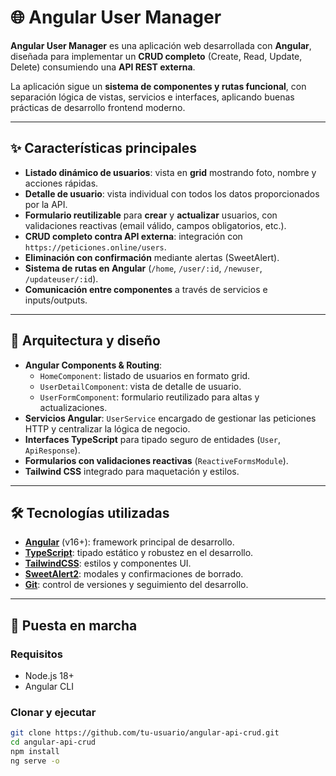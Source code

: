 # 🌐 Angular User Manager

**Angular User Manager** es una aplicación web desarrollada con **Angular**, diseñada para implementar un **CRUD completo** (Create, Read, Update, Delete) consumiendo una **API REST externa**.  

La aplicación sigue un **sistema de componentes y rutas funcional**, con separación lógica de vistas, servicios e interfaces, aplicando buenas prácticas de desarrollo frontend moderno.

---

## ✨ Características principales

- **Listado dinámico de usuarios**: vista en **grid** mostrando foto, nombre y acciones rápidas.
- **Detalle de usuario**: vista individual con todos los datos proporcionados por la API.
- **Formulario reutilizable** para **crear** y **actualizar** usuarios, con validaciones reactivas (email válido, campos obligatorios, etc.).
- **CRUD completo contra API externa**: integración con `https://peticiones.online/users`.
- **Eliminación con confirmación** mediante alertas (SweetAlert).
- **Sistema de rutas en Angular** (`/home`, `/user/:id`, `/newuser`, `/updateuser/:id`).
- **Comunicación entre componentes** a través de servicios e inputs/outputs.

---

## 🧱 Arquitectura y diseño

- **Angular Components & Routing**:  
  - `HomeComponent`: listado de usuarios en formato grid.  
  - `UserDetailComponent`: vista de detalle de usuario.  
  - `UserFormComponent`: formulario reutilizado para altas y actualizaciones.  
- **Servicios Angular**: `UserService` encargado de gestionar las peticiones HTTP y centralizar la lógica de negocio.  
- **Interfaces TypeScript** para tipado seguro de entidades (`User`, `ApiResponse`).  
- **Formularios con validaciones reactivas** (`ReactiveFormsModule`).  
- **Tailwind CSS** integrado para maquetación y estilos.  

---

## 🛠️ Tecnologías utilizadas

- **[Angular](https://angular.io/)** (v16+): framework principal de desarrollo.  
- **[TypeScript](https://www.typescriptlang.org/)**: tipado estático y robustez en el desarrollo.  
- **[TailwindCSS](https://tailwindcss.com/)**: estilos y componentes UI.  
- **[SweetAlert2](https://sweetalert2.github.io/)**: modales y confirmaciones de borrado.  
- **[Git](https://git-scm.com/)**: control de versiones y seguimiento del desarrollo.  

---

## 🚀 Puesta en marcha

### Requisitos
- Node.js 18+
- Angular CLI

### Clonar y ejecutar
```bash
git clone https://github.com/tu-usuario/angular-api-crud.git
cd angular-api-crud
npm install
ng serve -o

